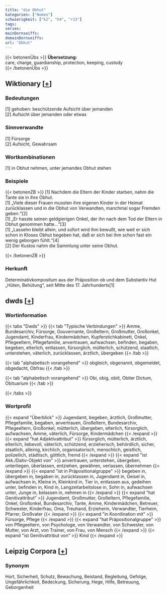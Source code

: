 ```yaml
---
title: "die Obhut"
kategorien: ["Nomen"]
schwierigkeit: ["k2", "h4", "r13"]
tags:
series:
mainDornseiffs:
domainDornseiffs:
url: "Obhut"
---
```


{{< betonenÜbs >}}
**Übersetzung:**  
care, charge, guardianship, protection, keeping, custody  
{{< /betonenÜbs >}}

## Wiktionary [[+](https://de.wiktionary.org/wiki/Obhut)]

### Bedeutungen
[1] gehoben: beschützende Aufsicht über jemanden  
[2] Aufsicht über jemanden oder etwas  

### Sinnverwandte
[1] Fürsorge  
[2] Aufsicht, Gewahrsam  

### Wortkombinationen
[1] in Obhut nehmen, unter jemandes Obhut stehen  

### Beispiele
{{< betonenZB >}}
[1] Nachdem die Eltern der Kinder starben, nahm die Tante sie in ihre Obhut.  
[1] „Viele dieser Frauen mussten ihre eigenen Kinder in der Heimat zurücklassen und in die Obhut von Verwandten, manchmal sogar Fremden geben.“[2]  
[1] „Er hasste seinen geldgierigen Onkel, der ihn nach dem Tod der Eltern in Obhut genommen hatte…“[3]  
[1] „Lassehn bleibt allein, und sofort wird ihm bewußt, wie weit er sich schon in Kloses Obhut begeben hat, daß er sich bei ihm schon fast ein wenig geborgen fühlt.“[4]  
[2] Der Kustos nahm die Sammlung unter seine Obhut.  

{{< /betonenZB >}}
### Herkunft
Determinativkompositum aus der Präposition ob und dem Substantiv Hut „Hüten, Behütung“, seit Mitte des 17. Jahrhunderts[1]  



## dwds [[+](https://www.dwds.de/wb/Obhut)]

### Wortinformation
{{< tabs "Dwds" >}}
{{< tab "Typische Verbindungen" >}}
Amme, Bundesarchiv, Fürsorge, Gouvernante, Großeltern, Großmutter, Großonkel, Jugendamt, Kinderfrau, Kindermädchen, Kupferstichkabinett, Onkel, Pflegeeltern, Pflegefamilie, anvertrauen, aufwachsen, befinden, begaben, begeben, elterlich, entlassen, fürsorglich, mütterlich, schützend, staatlich, unterstehen, väterlich, zurücklassen, ärztlich, übergeben
{{< /tab >}}

{{< tab "alphabetisch vorangehend" >}}
obgleich, obgenannt, obgemeldet, obgedacht, Obfrau
{{< /tab >}}

{{< tab "alphabetisch vorangehend" >}}
Obi, obig, obiit, Obiter Dictum, Obituarium
{{< /tab >}}

{{< /tabs >}}

### Wortprofil
{{< expand "Überblick" >}} Jugendamt, begeben, ärztlich, Großmutter, Pflegefamilie, begaben, anvertrauen, Großeltern, Bundesarchiv, Pflegeeltern, Großonkel, mütterlich, übergeben, elterlich, fürsorglich, aufwachsen, Amme, väterlich, Fürsorge, Kindermädchen {{< /expand >}}
{{< expand "hat Adjektivattribut" >}} fürsorglich, mütterlich, ärztlich, elterlich, liebevoll, väterlich, schützend, erzieherisch, behördlich, sicher, staatlich, alleinig, kirchlich, organisatorisch, menschlich, geistlich, polizeilich, städtisch, göttlich, fremd {{< /expand >}}
{{< expand "ist Akk./Dativ-Objekt von" >}} anvertrauen, unterstehen, übergeben, unterliegen, überlassen, entziehen, gewähren, verlassen, übernehmen {{< /expand >}}
{{< expand "ist in Präpositionalgruppe" >}} begeben in, übergeben in, begaben in, zurücklassen in, Jugendamt in, Geisel in, aufwachsen in, Kleine in, Kleinkind in, Tier in, entlassen aus, gedeihen unter, befinden in, Kind in, Langzeitarbeitslose in, Sohn in, aufwachsen unter, Junge in, belassen in, nehmen in {{< /expand >}}
{{< expand "hat Genitivattribut" >}} Jugendamt, Großmutter, Großeltern, Pflegefamilie, Onkel, Großonkel, Bundesarchiv, Tante, Amme, Kindermädchen, Betreuer, Schwester, Kinderfrau, Oma, Treuhand, Erzieherin, Verwandter, Tierheim, Pfarrer, Großvater {{< /expand >}}
{{< expand "in Koordination mit" >}} Fürsorge, Pflege {{< /expand >}}
{{< expand "hat Präpositionalgruppe" >}} von Pflegeeltern, von Psychologe, von Verwandter, von Schwester, von Mutter, von Arzt, von Trainer, von Frau, von Mensch {{< /expand >}}
{{< expand "ist Genitivattribut von" >}} Kind {{< /expand >}}

## Leipzig Corpora [[+](https://corpora.uni-leipzig.de/en/res?word=Obhut&corpusId=deu_newscrawl-public_2018)]


### Synonym
Hort, Sicherheit, Schutz, Bewachung, Beistand, Begleitung, Gefolge, Ungefährlichkeit, Bedeckung, Sicherung, Hege, Hilfe, Betreuung, Geborgenheit

